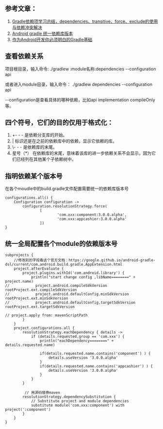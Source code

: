 ## 参考文章：
1. [Gradle依赖项学习总结，dependencies、transitive、force、exclude的使用与依赖冲突解决](http://www.paincker.com/gradle-dependencies)
2. [Android gradle 统一依赖库版本](https://blog.csdn.net/joye123/article/details/80457723)
3. [作为Android开发你必须明白的Gradle基础](https://juejin.im/post/5b000522f265da0b7f44d1c7)

## 查看依赖关系
项目根目录，输入命令:
./gradlew :module名称:dependencies --configuration api

或者进入module目录，输入命令：
./gradlew dependencies --configuration api

--configuration是查看具体的哪种依赖，比如api implementation compileOnly等。

## 四个符号，它们的目的仅用于格式化：

1. +- - - 是依赖分支库的开始。
2. \| 标识还是在之前的依赖库中的依赖，显示它依赖的库。
3. \\- - - 是依赖库的末尾。
4. 星号（\*） 在依赖库的末尾，意味着该库的进一步依赖关系不会显示，因为它们已经列在其他某个子依赖树中。

## 指明依赖某个版本号

在各个moudle中的build.gradle文件配置需要统一的依赖库版本号

```
configurations.all() {
    Configuration configuration ->
        configuration.resolutionStrategy.force(
                [
                        'com.xxx:component:3.0.0.alpha',
                        'com.xxx:appcashier:3.0.0.alpha'
                ])
}
```

## 统一全局配置各个module的依赖版本号

```
subprojects {
    //修改别的字段看这个官方文档：https://google.github.io/android-gradle-dsl/current/com.android.build.gradle.AppExtension.html
    project.afterEvaluate {
        project.plugins.withId('com.android.library') {
            println("start change config ,libName========" + project.name)
//            project.android.compileSdkVersion rootProject.ext.compileSdkVersion
//            project.android.defaultConfig.minSdkVersion rootProject.ext.minSdkVersion
//            project.android.defaultConfig.targetSdkVersion rootProject.ext.targetSdkVersion

// project.apply from: mavenScriptPath
        }
    }
    project.configurations.all {
        resolutionStrategy.eachDependency { details ->
            if (details.requested.group == 'com.xxx') {
                println("eachDependency========" + details.requested.name)

                if(details.requested.name.contains('component') ) {
                    details.useVersion '3.0.0.alpha'
                }
                if(details.requested.name.contains('appcashier') ) {
                    details.useVersion '3.0.0.alpha'
                }
            }
        }
        
         // 用源码替换maven
        resolutionStrategy.dependencySubstitution {
            // Substitute project and module dependencies
            substitute module('com.xxx:component') with project(':component')
        }
    }
}
```